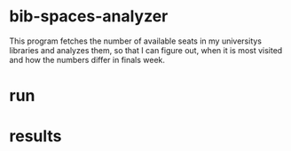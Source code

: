 # bib-spaces-analyzer

This program fetches the number of available seats in my universitys libraries
and analyzes them, so that I can figure out, when it is most visited and how
the numbers differ in finals week.

# run

# results